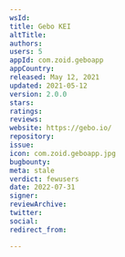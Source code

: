 ```yaml
---
wsId: 
title: Gebo KEI
altTitle: 
authors: 
users: 5
appId: com.zoid.geboapp
appCountry: 
released: May 12, 2021
updated: 2021-05-12
version: 2.0.0
stars: 
ratings: 
reviews: 
website: https://gebo.io/
repository: 
issue: 
icon: com.zoid.geboapp.jpg
bugbounty: 
meta: stale
verdict: fewusers
date: 2022-07-31
signer: 
reviewArchive: 
twitter: 
social: 
redirect_from: 

---
```


